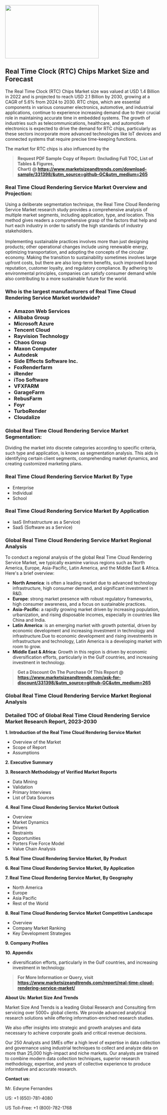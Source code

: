 <p><img class="alignnone size-medium wp-image-20088" src="https://ffe5etoiles.com/wp-content/uploads/2024/12/MST1-300x171.png" alt="" width="300" height="171" /></p><h2>Real Time Clock (RTC) Chips Market Size and Forecast</h2><p>The Real Time Clock (RTC) Chips Market size was valued at USD 1.4 Billion in 2022 and is projected to reach USD 2.1 Billion by 2030, growing at a CAGR of 5.6% from 2024 to 2030. RTC chips, which are essential components in various consumer electronics, automotive, and industrial applications, continue to experience increasing demand due to their crucial role in maintaining accurate time in embedded systems. The growth of industries such as telecommunications, healthcare, and automotive electronics is expected to drive the demand for RTC chips, particularly as these sectors incorporate more advanced technologies like IoT devices and connected systems that require precise time-keeping functions.</p><p>The market for RTC chips is also influenced by the</p><blockquote id="" class=""><strong>Request PDF Sample Copy of Report: (Including Full TOC, List of Tables &amp; Figures, Chart)&nbsp;@&nbsp;<strong><a href="https://www.marketsizeandtrends.com/download-sample/331398/&utm_source=github-GC&utm_medium=265" target="_blank">https://www.marketsizeandtrends.com/download-sample/331398/&utm_source=github-GC&utm_medium=265</a></strong></strong></blockquote><h3 id="" class="">Real Time Cloud Rendering Service Market&nbsp;Overview and Projection:</h3><p id="" class="">Using a deliberate segmentation technique, the Real Time Cloud Rendering Service Market research study provides a comprehensive analysis of multiple market segments, including application, type, and location. This method gives readers a comprehensive grasp of the factors that help and hurt each industry in order to satisfy the high standards of industry stakeholders. <br /> <br />Implementing sustainable practices involves more than just designing products; other operational changes include using renewable energy, optimizing transportation, and adopting the concepts of the circular economy. Making the transition to sustainability sometimes involves large upfront costs, but there are also long-term benefits, such improved brand reputation, customer loyalty, and regulatory compliance. By adhering to environmental principles, companies can satisfy consumer demand while also contributing to a more sustainable future for the world.</p><h3 id="" class="">Who is the largest manufacturers of&nbsp;Real Time Cloud Rendering Service Market worldwide?</h3><h3 class=""><p><ul><li>Amazon Web Services </li><li> Alibaba Group </li><li> Microsoft Azure </li><li> Tencent Cloud </li><li> Rayvision Technology </li><li> Chaos Group </li><li> Maxon Computer </li><li> Autodesk </li><li> Side Effects Software Inc. </li><li> FoxRenderfarm </li><li> iRender </li><li> iToo Software </li><li> VFXFARM </li><li> GarageFarm </li><li> RebusFarm </li><li> Foyr </li><li> TurboRender </li><li> Cloudalize</li></ul></p></h3><h3 id="" class="">Global&nbsp;Real Time Cloud Rendering Service Market Segmentation:</h3><p id="" class="">Dividing the market into discrete categories according to specific criteria, such type and application, is known as segmentation analysis. This aids in identifying certain client segments, comprehending market dynamics, and creating customized marketing plans.</p><h3 id="" class="">Real Time Cloud Rendering Service Market&nbsp;By Type</h3><p><p><ul><li>Enterprise</li><li> Individual</li><li> School</p></li></ul></p></p><h3 id="" class="">Real Time Cloud Rendering Service Market&nbsp;By Application</h3><p class=""><p><ul><li>IaaS (Infrastructure as a Service)</li><li> SaaS (Software as a Service)</li></ul></p></p><h3 id="" class="">Global Real Time Cloud Rendering Service Market Regional Analysis</h3><p id="" class="">To conduct a regional analysis of the global Real Time Cloud Rendering Service Market, we typically examine various regions such as North America, Europe, Asia-Pacific, Latin America, and the Middle East &amp; Africa. Here's a brief overview:</p><ul><li><strong>North America</strong>: is often a leading market due to advanced technology infrastructure, high consumer demand, and significant investment in R&amp;D.</li><li><strong>Europe</strong>: strong market presence with robust regulatory frameworks, high consumer awareness, and a focus on sustainable practices.</li><li><strong>Asia-Pacific</strong>: a rapidly growing market driven by increasing population, urbanization, and rising disposable incomes, especially in countries like China and India.</li><li><strong>Latin America</strong>: is an emerging market with growth potential, driven by economic development and increasing investment in technology and infrastructure.Due to economic development and rising investments in infrastructure and technology, Latin America is a developing market with room to grow.</li><li><strong>Middle East &amp; Africa</strong>: Growth in this region is driven by economic diversification efforts, particularly in the Gulf countries, and increasing investment in technology.</li></ul><blockquote id="" class=""><strong>Get a Discount On The Purchase Of This Report @ <strong><a href="https://www.marketsizeandtrends.com/ask-for-discount/331398/&utm_source=github-GC&utm_medium=265" target="_blank">https://www.marketsizeandtrends.com/ask-for-discount/331398/&utm_source=github-GC&utm_medium=265</a></strong></strong></blockquote><h3 id="" class="">Global Real Time Cloud Rendering Service Market Regional Analysis</h3><h3 id="" class="">Detailed TOC of Global Real Time Cloud Rendering Service Market Research Report, 2023-2030</h3><p id="" class=""><strong>1. Introduction of the Real Time Cloud Rendering Service Market</strong></p><ul><li>Overview of the Market</li><li>Scope of Report</li><li>Assumptions</li></ul><p id="" class=""><strong>2. Executive Summary</strong></p><p id="" class=""><strong>3. Research Methodology of Verified Market Reports</strong></p><ul><li>Data Mining</li><li>Validation</li><li>Primary Interviews</li><li>List of Data Sources</li></ul><p id="" class=""><strong>4. Real Time Cloud Rendering Service Market Outlook</strong></p><ul><li>Overview</li><li>Market Dynamics</li><li>Drivers</li><li>Restraints</li><li>Opportunities</li><li>Porters Five Force Model</li><li>Value Chain Analysis</li></ul><p id="" class=""><strong>5. Real Time Cloud Rendering Service Market, By Product</strong></p><p id="" class=""><strong>6. Real Time Cloud Rendering Service Market, By Application</strong></p><p id="" class=""><strong>7. Real Time Cloud Rendering Service Market, By Geography</strong></p><ul><li>North America</li><li>Europe</li><li>Asia Pacific</li><li>Rest of the World</li></ul><p id="" class=""><strong>8. Real Time Cloud Rendering Service Market Competitive Landscape</strong></p><ul><li>Overview</li><li>Company Market Ranking</li><li>Key Development Strategies</li></ul><p id="" class=""><strong>9. Company Profiles</strong></p><p id="" class=""><strong>10. Appendix</strong></p><ul><li>diversification efforts, particularly in the Gulf countries, and increasing investment in technology.</li></ul><blockquote id="" class=""><strong>For More Information or Query, visit <strong><strong><a href="https://www.marketsizeandtrends.com/report/real-time-cloud-rendering-service-market/" target="_blank">https://www.marketsizeandtrends.com/report/real-time-cloud-rendering-service-market/</a></strong></strong></strong></blockquote><p id="" class=""><strong>About Us: Market Size And Trends</strong></p><p id="" class="">Market Size And Trends is a leading Global Research and Consulting firm servicing over 5000+ global clients. We provide advanced analytical research solutions while offering information-enriched research studies.</p><p id="" class="">We also offer insights into strategic and growth analyses and data necessary to achieve corporate goals and critical revenue decisions.</p><p id="" class="">Our 250 Analysts and SMEs offer a high level of expertise in data collection and governance using industrial techniques to collect and analyze data on more than 25,000 high-impact and niche markets. Our analysts are trained to combine modern data collection techniques, superior research methodology, expertise, and years of collective experience to produce informative and accurate research.</p><p id="" class=""><strong>Contact us:</strong></p><p id="" class="">Mr. Edwyne Fernandes</p><p id="" class="">US: +1 (650)-781-4080</p><p id="" class="">US Toll-Free: +1 (800)-782-1768</p>
